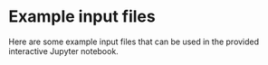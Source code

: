 # Example input files

Here are some example input files that can be used in the provided interactive Jupyter notebook.
